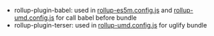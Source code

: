 * rollup-plugin-babel: used in [rollup-es5m.config.js](config/rollup-es5m.config.js) and [rollup-umd.config.js](config/rollup-umd.config.js) for call babel before bundle
* rollup-plugin-terser: used in [rollup-umd.config.js](config/rollup-umd.config.js) for uglify bundle
